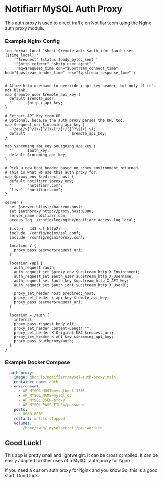 # Notifiarr MySQL Auth Proxy

This auth proxy is used to direct traffic on Notifiarr.com using the Nginx auth proxy module.

### Example Nginx Config

```nginx
log_format local '$host $remote_addr $auth_idnt $auth_user [$time_local] '
    '"$request" $status $body_bytes_sent '
    '"$http_referer" "$http_user_agent" '
    'req=$request_time con="$upstream_connect_time" hed="$upstream_header_time" res="$upstream_response_time"';
    

# Allow http username to override x-api-key header, but only if it's not blank.
map $remote_user $remote_api_key {
  default $remote_user;
  ''      $http_x_api_key;
}

# Extract API Key from URL.
# Optional, because the auth proxy parses the URL too.
map $request_uri $incoming_api_key {
  ~^/api/v[^/]+/[^/]+/[^/]+/([^?\$]+) $1;
  default                     $remote_api_key;
}

map $incoming_api_key $outgoing_api_key {
  ''      $auth_key;
  default $incoming_api_key;
}

# Pick a new Host header based on proxy environment returned.
# This is what we use this auth proxy for.
map $proxy_env $redirect_host {
  default notifiarr.$proxy_env;
  ''      "notifiarr.com";
  'live'  "notifiarr.com";
}

server {
  set $server https://backend.host;
  set $authproxy http://proxy.host:8080;
  server_name notifiarr.com;
  access_log  /config/log/nginx/notifiarr_access.log local;

  listen   443 ssl http2;
  include  /config/nginx/ssl.conf;
  include  /config/nginx/proxy.conf;

  location / {
    proxy_pass $server$request_uri;
  }

  location /api {
    auth_request /auth;
    auth_request_set $proxy_env $upstream_http_X_Environment;
    auth_request_set $auth_user $upstream_http_X_Username;
    auth_request_set $auth_key $upstream_http_X_API_Key;
    auth_request_set $auth_idnt $upstream_http_X_UserID;

    proxy_set_header host $redirect_host;
    proxy_set_header x-api-key $remote_api_key;
    proxy_pass $server$request_uri;
  }

  location = /auth {
    internal;
    proxy_pass_request_body off;
    proxy_set_header Content-Length "";
    proxy_set_header X-Original-URI $request_uri;
    proxy_set_header X-API-Key $incoming_api_key;
    proxy_pass $authproxy/auth;
  }
}
```

### Example Docker Compose

```yaml
  auth-proxy:
    image: ghcr.io/notifiarr/mysql-auth-proxy:main
    container_name: auth
    environment:
      - AP_MYSQL_HOST=mysqlhost:3306
      - AP_MYSQL_NAME=mysql_db
      - AP_MYSQL_USER=proxy
      - AP_MYSQL_PASS_FILE=/password
    ports:
      - 8080:8080
    restart: unless-stopped
    volumes:
      - /home/swag/.mysqlsecret:/password:ro
```

## Good Luck!

This app is pretty small and lightweight. It can be cross compiled. It can be easily adapted to other uses of a MySQL auth proxy for Nginx.

If you need a custom auth proxy for Nginx and you know Go, this is a good start. Good luck.
